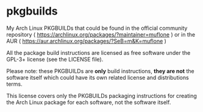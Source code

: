 pkgbuilds
=========

My Arch Linux PKGBUILDs that could be found in the official community repository
( https://archlinux.org/packages/?maintainer=muflone ) or in the AUR 
( https://aur.archlinux.org/packages/?SeB=m&K=muflone )

All the package build instructions are licensed as free software under the
GPL-3+ license (see the LICENSE file).

Please note: these PKGBUILDs are **only** build instructions,
**they are not** the software itself which could have its own related license
and distributions terms.

This license covers only the PKGBUILDs packaging instructions for creating the
Arch Linux package for each software, not the software itself.
